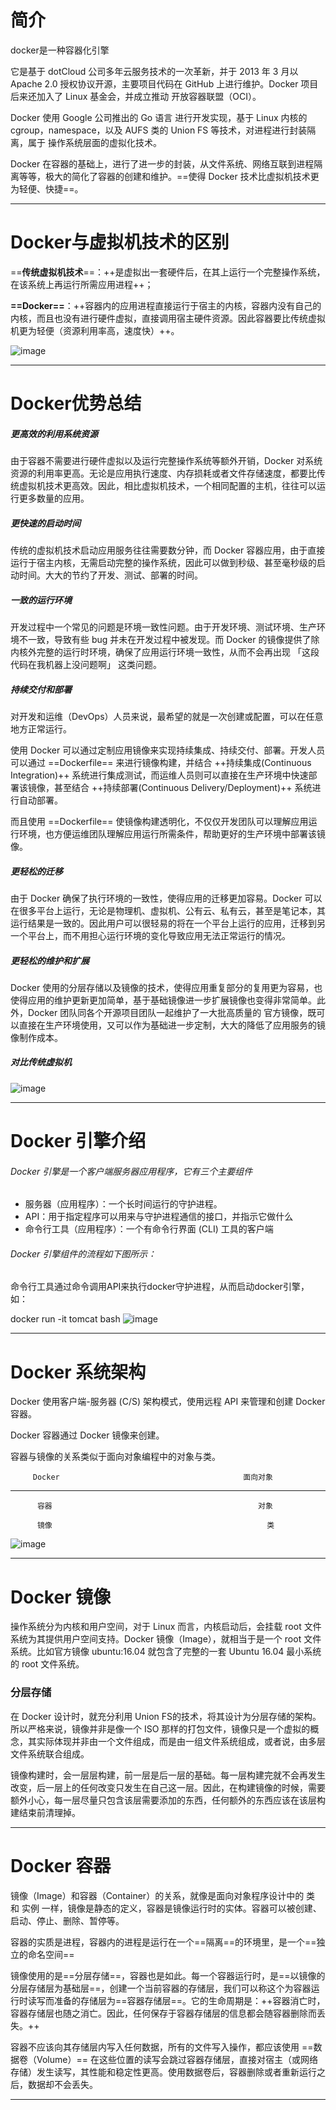 # 简介

docker是一种容器化引擎

它是基于 dotCloud 公司多年云服务技术的一次革新，并于 2013 年 3 月以 Apache 2.0 授权协议开源，主要项目代码在 GitHub 上进行维护。Docker 项目后来还加入了 Linux 基金会，并成立推动 开放容器联盟（OCI）。

Docker 使用 Google 公司推出的 Go 语言 进行开发实现，基于 Linux 内核的 cgroup，namespace，以及 AUFS 类的 Union FS 等技术，对进程进行封装隔离，属于 操作系统层面的虚拟化技术。

Docker 在容器的基础上，进行了进一步的封装，从文件系统、网络互联到进程隔离等等，极大的简化了容器的创建和维护。==使得 Docker 技术比虚拟机技术更为轻便、快捷==。

---


# Docker与虚拟机技术的区别
==**传统虚拟机技术**==：++是虚拟出一套硬件后，在其上运行一个完整操作系统，在该系统上再运行所需应用进程++；

**==Docker==**：++容器内的应用进程直接运行于宿主的内核，容器内没有自己的内核，而且也没有进行硬件虚拟，直接调用宿主硬件资源。因此容器要比传统虚拟机更为轻便（资源利用率高，速度快）++。

![image](https://note.youdao.com/yws/public/resource/c5be5802daf0385d18fbdfde57d959e9/xmlnote/11ACCC1B4A6D4F4999B65F662686CCC5/789)


---
# Docker优势总结

##### 更高效的利用系统资源

由于容器不需要进行硬件虚拟以及运行完整操作系统等额外开销，Docker 对系统资源的利用率更高。无论是应用执行速度、内存损耗或者文件存储速度，都要比传统虚拟机技术更高效。因此，相比虚拟机技术，一个相同配置的主机，往往可以运行更多数量的应用。

##### 更快速的启动时间

传统的虚拟机技术启动应用服务往往需要数分钟，而 Docker 容器应用，由于直接运行于宿主内核，无需启动完整的操作系统，因此可以做到秒级、甚至毫秒级的启动时间。大大的节约了开发、测试、部署的时间。

##### 一致的运行环境

开发过程中一个常见的问题是环境一致性问题。由于开发环境、测试环境、生产环境不一致，导致有些 bug 并未在开发过程中被发现。而 Docker 的镜像提供了除内核外完整的运行时环境，确保了应用运行环境一致性，从而不会再出现 「这段代码在我机器上没问题啊」 这类问题。

##### 持续交付和部署

对开发和运维（DevOps）人员来说，最希望的就是一次创建或配置，可以在任意地方正常运行。

使用 Docker 可以通过定制应用镜像来实现持续集成、持续交付、部署。开发人员可以通过 ==Dockerfile== 来进行镜像构建，并结合 ++持续集成(Continuous Integration)++ 系统进行集成测试，而运维人员则可以直接在生产环境中快速部署该镜像，甚至结合 ++持续部署(Continuous Delivery/Deployment)++ 系统进行自动部署。

而且使用 ==Dockerfile== 使镜像构建透明化，不仅仅开发团队可以理解应用运行环境，也方便运维团队理解应用运行所需条件，帮助更好的生产环境中部署该镜像。

##### 更轻松的迁移

由于 Docker 确保了执行环境的一致性，使得应用的迁移更加容易。Docker 可以在很多平台上运行，无论是物理机、虚拟机、公有云、私有云，甚至是笔记本，其运行结果是一致的。因此用户可以很轻易的将在一个平台上运行的应用，迁移到另一个平台上，而不用担心运行环境的变化导致应用无法正常运行的情况。

##### 更轻松的维护和扩展

Docker 使用的分层存储以及镜像的技术，使得应用重复部分的复用更为容易，也使得应用的维护更新更加简单，基于基础镜像进一步扩展镜像也变得非常简单。此外，Docker 团队同各个开源项目团队一起维护了一大批高质量的 官方镜像，既可以直接在生产环境使用，又可以作为基础进一步定制，大大的降低了应用服务的镜像制作成本。

##### 对比传统虚拟机

![image](https://note.youdao.com/yws/public/resource/c5be5802daf0385d18fbdfde57d959e9/xmlnote/4C120CC552424EEBB06A163C85F361E4/804)



---
# Docker 引擎介绍
###### Docker 引擎是一个客户端服务器应用程序，它有三个主要组件

- 服务器（应用程序）：一个长时间运行的守护进程。
- API：用于指定程序可以用来与守护进程通信的接口，并指示它做什么
- 命令行工具（应用程序）：一个有命令行界面 (CLI) 工具的客户端

###### Docker 引擎组件的流程如下图所示：
命令行工具通过命令调用API来执行docker守护进程，从而启动docker引擎，如：

docker run -it tomcat bash
![image](https://note.youdao.com/yws/public/resource/c5be5802daf0385d18fbdfde57d959e9/xmlnote/D02A5656E77E4854B6625EC29CD8FBC5/829)


---
# Docker 系统架构
Docker 使用客户端-服务器 (C/S) 架构模式，使用远程 API 来管理和创建 Docker 容器。

Docker 容器通过 Docker 镜像来创建。

容器与镜像的关系类似于面向对象编程中的对象与类。


```
     Docker	                                        面向对象
```
---


```
      容器	                                          对象
```


```
      镜像                                            	类
```


![image](https://note.youdao.com/yws/public/resource/c5be5802daf0385d18fbdfde57d959e9/xmlnote/D19FB592BCD44C0581F62865E495317D/866)



---
# Docker 镜像
操作系统分为内核和用户空间，对于 Linux 而言，内核启动后，会挂载 root 文件系统为其提供用户空间支持。Docker 镜像（Image），就相当于是一个 root 文件系统。比如官方镜像 ubuntu:16.04 就包含了完整的一套 Ubuntu 16.04 最小系统的 root 文件系统。

### 分层存储
在 Docker 设计时，就充分利用 Union FS的技术，将其设计为分层存储的架构。所以严格来说，镜像并非是像一个 ISO 那样的打包文件，镜像只是一个虚拟的概念，其实际体现并非由一个文件组成，而是由一组文件系统组成，或者说，由多层文件系统联合组成。

镜像构建时，会一层层构建，前一层是后一层的基础。每一层构建完就不会再发生改变，后一层上的任何改变只发生在自己这一层。因此，在构建镜像的时候，需要额外小心，每一层尽量只包含该层需要添加的东西，任何额外的东西应该在该层构建结束前清理掉。


---
# Docker 容器

镜像（Image）和容器（Container）的关系，就像是面向对象程序设计中的 类 和 实例 一样，镜像是静态的定义，容器是镜像运行时的实体。容器可以被创建、启动、停止、删除、暂停等。

容器的实质是进程，容器内的进程是运行在一个==隔离==的环境里，是一个==独立的命名空间==

镜像使用的是==分层存储==，容器也是如此。每一个容器运行时，是==以镜像的分层存储层为基础层==，创建一个当前容器的存储层，我们可以称这个为容器运行时读写而准备的存储层为==容器存储层==。它的生命周期是：++容器消亡时，容器存储层也随之消亡。因此，任何保存于容器存储层的信息都会随容器删除而丢失。++

容器不应该向其存储层内写入任何数据，所有的文件写入操作，都应该使用 ==数据卷（Volume）==
在这些位置的读写会跳过容器存储层，直接对宿主（或网络存储）发生读写，其性能和稳定性更高。使用数据卷后，容器删除或者重新运行之后，数据却不会丢失。


---

